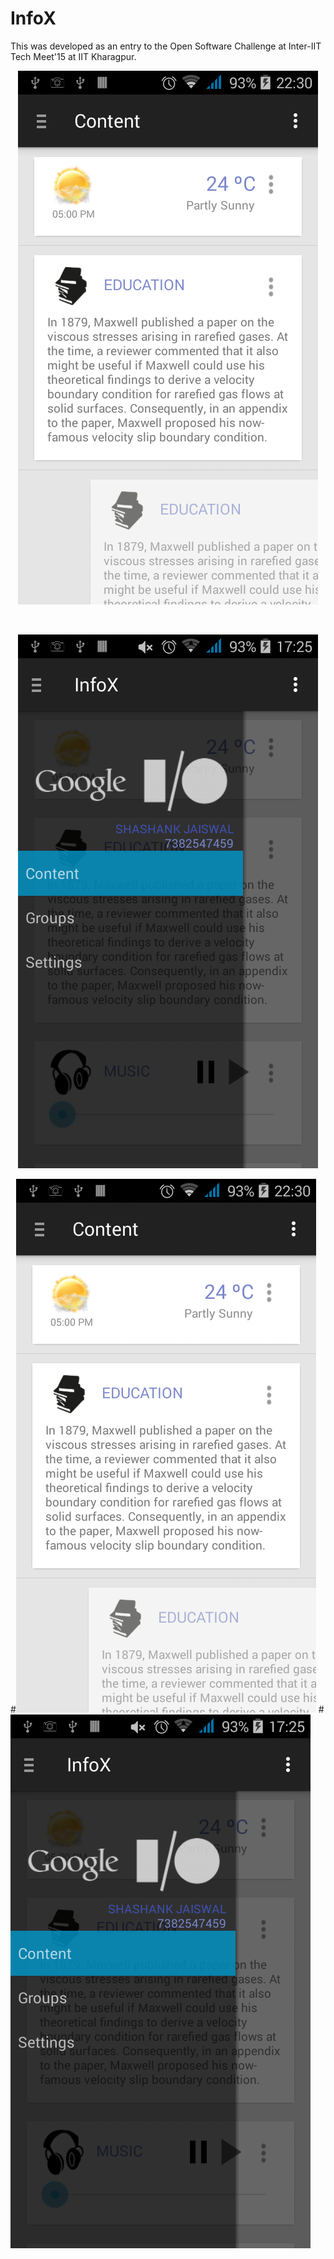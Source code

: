 # InfoX 
This was developed as an entry to the Open Software Challenge at Inter-IIT Tech Meet'15 at IIT Kharagpur.

<p align="center">
  <img src="https://github.com/achiever202/InfoX/blob/master/android/screenshots/swipeToDismiss.png?raw=true" alt="Swipe to Dismiss"/>
</p>
</br>
<p align="center">
  <img src="https://github.com/achiever202/InfoX/blob/master/android/screenshots/leftMenu.png?raw=true" alt="Left Menu"/>
</p>



#![Screenshot](android/screenshots/swipeToDismiss.png)
#![Screenshot](android/screenshots/leftMenu.png)
